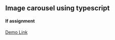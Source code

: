 ## Image carousel using typescript 
#### lf assignment 
[Demo Link](https://bhuwanpp.github.io/image-carousel/)